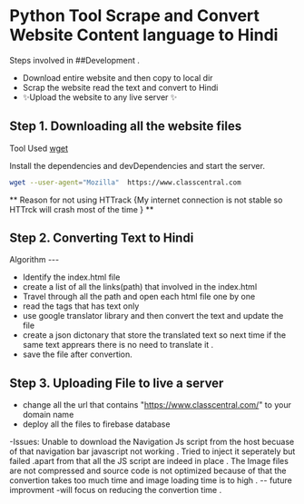 # Python Tool Scrape and Convert Website Content language to Hindi

Steps involved in ##Development .

- Download entire website and then copy to local dir
- Scrap the website read the text and convert to Hindi
- ✨Upload the website to any live server ✨


## Step 1. Downloading all the website files

Tool Used   [  wget](https://www.javatpoint.com/linux-wget#:~:text=Command%20wget%20stands%20for%20web,while%20wget%20finish%20its%20work.)  

Install the dependencies and devDependencies and start the server.

```sh
wget --user-agent="Mozilla"  https://www.classcentral.com
```
** Reason for not using HTTrack {My internet connection is not stable so HTTrck will crash most of the time }  **

## Step 2. Converting Text to Hindi

Algorithm ---
- Identify the index.html file 
-  create a list of all the links(path) that involved in the index.html 
-  Travel through all the path and open each html file one by one 
-  read the tags that has text only 
-  use google translator library and then convert the text and update the file
-  create a json dictonary that store the translated text so next time if the same text apprears there is no need to translate it .
- save the file after convertion.

## Step 3. Uploading File to live a server 

- change all the url that contains "https://www.classcentral.com/" to  your domain name 
- deploy all the files to firebase database 

-Issues:
    Unable to download the Navigation Js script from the host becuase of that navigation bar javascript not working . Tried to inject it seperately but failed .apart from that all the JS script are indeed in place .
    The Image files are not compressed and source code is not optimized because of that the convertion takes too much time and image loading time is to high . 
-- future improvment 
-will focus on reducing the convertion time .









